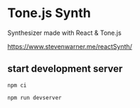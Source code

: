 # Tone.js Synth

Synthesizer made with React & Tone.js

https://www.stevenwarner.me/reactSynth/

## start development server

`npm ci`

`npm run devserver`
